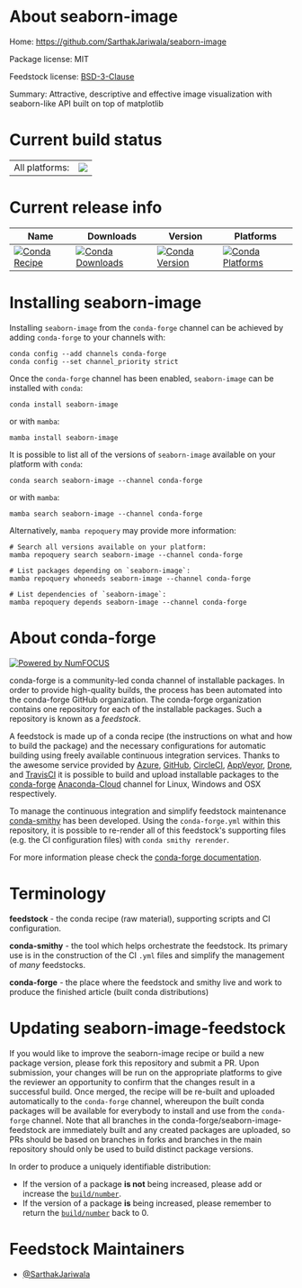 About seaborn-image
===================

Home: https://github.com/SarthakJariwala/seaborn-image

Package license: MIT

Feedstock license: [BSD-3-Clause](https://github.com/conda-forge/seaborn-image-feedstock/blob/main/LICENSE.txt)

Summary: Attractive, descriptive and effective image visualization with seaborn-like API built on top of matplotlib

Current build status
====================


<table><tr><td>All platforms:</td>
    <td>
      <a href="https://dev.azure.com/conda-forge/feedstock-builds/_build/latest?definitionId=13615&branchName=main">
        <img src="https://dev.azure.com/conda-forge/feedstock-builds/_apis/build/status/seaborn-image-feedstock?branchName=main">
      </a>
    </td>
  </tr>
</table>

Current release info
====================

| Name | Downloads | Version | Platforms |
| --- | --- | --- | --- |
| [![Conda Recipe](https://img.shields.io/badge/recipe-seaborn--image-green.svg)](https://anaconda.org/conda-forge/seaborn-image) | [![Conda Downloads](https://img.shields.io/conda/dn/conda-forge/seaborn-image.svg)](https://anaconda.org/conda-forge/seaborn-image) | [![Conda Version](https://img.shields.io/conda/vn/conda-forge/seaborn-image.svg)](https://anaconda.org/conda-forge/seaborn-image) | [![Conda Platforms](https://img.shields.io/conda/pn/conda-forge/seaborn-image.svg)](https://anaconda.org/conda-forge/seaborn-image) |

Installing seaborn-image
========================

Installing `seaborn-image` from the `conda-forge` channel can be achieved by adding `conda-forge` to your channels with:

```
conda config --add channels conda-forge
conda config --set channel_priority strict
```

Once the `conda-forge` channel has been enabled, `seaborn-image` can be installed with `conda`:

```
conda install seaborn-image
```

or with `mamba`:

```
mamba install seaborn-image
```

It is possible to list all of the versions of `seaborn-image` available on your platform with `conda`:

```
conda search seaborn-image --channel conda-forge
```

or with `mamba`:

```
mamba search seaborn-image --channel conda-forge
```

Alternatively, `mamba repoquery` may provide more information:

```
# Search all versions available on your platform:
mamba repoquery search seaborn-image --channel conda-forge

# List packages depending on `seaborn-image`:
mamba repoquery whoneeds seaborn-image --channel conda-forge

# List dependencies of `seaborn-image`:
mamba repoquery depends seaborn-image --channel conda-forge
```


About conda-forge
=================

[![Powered by
NumFOCUS](https://img.shields.io/badge/powered%20by-NumFOCUS-orange.svg?style=flat&colorA=E1523D&colorB=007D8A)](https://numfocus.org)

conda-forge is a community-led conda channel of installable packages.
In order to provide high-quality builds, the process has been automated into the
conda-forge GitHub organization. The conda-forge organization contains one repository
for each of the installable packages. Such a repository is known as a *feedstock*.

A feedstock is made up of a conda recipe (the instructions on what and how to build
the package) and the necessary configurations for automatic building using freely
available continuous integration services. Thanks to the awesome service provided by
[Azure](https://azure.microsoft.com/en-us/services/devops/), [GitHub](https://github.com/),
[CircleCI](https://circleci.com/), [AppVeyor](https://www.appveyor.com/),
[Drone](https://cloud.drone.io/welcome), and [TravisCI](https://travis-ci.com/)
it is possible to build and upload installable packages to the
[conda-forge](https://anaconda.org/conda-forge) [Anaconda-Cloud](https://anaconda.org/)
channel for Linux, Windows and OSX respectively.

To manage the continuous integration and simplify feedstock maintenance
[conda-smithy](https://github.com/conda-forge/conda-smithy) has been developed.
Using the ``conda-forge.yml`` within this repository, it is possible to re-render all of
this feedstock's supporting files (e.g. the CI configuration files) with ``conda smithy rerender``.

For more information please check the [conda-forge documentation](https://conda-forge.org/docs/).

Terminology
===========

**feedstock** - the conda recipe (raw material), supporting scripts and CI configuration.

**conda-smithy** - the tool which helps orchestrate the feedstock.
                   Its primary use is in the construction of the CI ``.yml`` files
                   and simplify the management of *many* feedstocks.

**conda-forge** - the place where the feedstock and smithy live and work to
                  produce the finished article (built conda distributions)


Updating seaborn-image-feedstock
================================

If you would like to improve the seaborn-image recipe or build a new
package version, please fork this repository and submit a PR. Upon submission,
your changes will be run on the appropriate platforms to give the reviewer an
opportunity to confirm that the changes result in a successful build. Once
merged, the recipe will be re-built and uploaded automatically to the
`conda-forge` channel, whereupon the built conda packages will be available for
everybody to install and use from the `conda-forge` channel.
Note that all branches in the conda-forge/seaborn-image-feedstock are
immediately built and any created packages are uploaded, so PRs should be based
on branches in forks and branches in the main repository should only be used to
build distinct package versions.

In order to produce a uniquely identifiable distribution:
 * If the version of a package **is not** being increased, please add or increase
   the [``build/number``](https://docs.conda.io/projects/conda-build/en/latest/resources/define-metadata.html#build-number-and-string).
 * If the version of a package **is** being increased, please remember to return
   the [``build/number``](https://docs.conda.io/projects/conda-build/en/latest/resources/define-metadata.html#build-number-and-string)
   back to 0.

Feedstock Maintainers
=====================

* [@SarthakJariwala](https://github.com/SarthakJariwala/)

